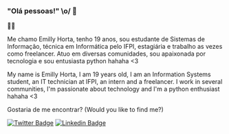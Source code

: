 ### "Olá pessoas!" \o/ 👋

:woman_technologist:

Me chamo Emilly Horta, tenho 19 anos, sou estudante de Sistemas de Informação, técnica em Informática pelo IFPI, estagiária e trabalho as vezes como freelancer.
Atuo em diversas comunidades, sou apaixonada por tecnologia e sou entusiasta python hahaha <3

My name is Emilly Horta, I am 19 years old, I am an Information Systems student, an IT technician at IFPI, an intern and a freelancer. I work in several communities, I'm passionate about technology and I'm a python enthusiast hahaha <3

Gostaria de me encontrar? (Would you like to find me?)

[![Twitter Badge](https://img.shields.io/badge/-Twitter-1ca0f1?style=flat-square&labelColor=1ca0f1&logo=twitter&logoColor=white&link=https://twitter.com/emillyhortapy)](https://twitter.com/emillyhortapy])
[![Linkedin Badge](https://img.shields.io/badge/-LinkedIn-blue?style=flat-square&logo=Linkedin&logoColor=white&link=https://www.linkedin.com/in/emilly-horta)](https://www.linkedin.com/in/emilly-horta/)





